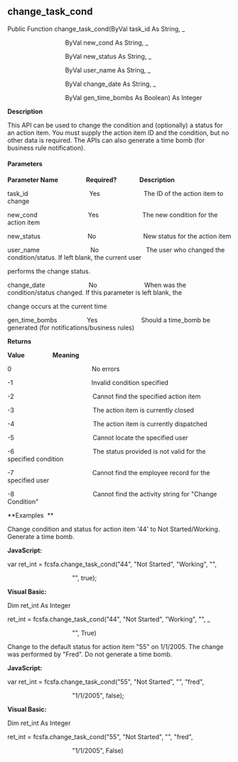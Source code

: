 change_task_cond
------------------

Public Function change_task_cond(ByVal task_id As String, _

                                 ByVal new_cond As String, _

                                 ByVal new_status As String, _

                                 ByVal user_name As String, _

                                 ByVal change_date As String, _

                                 ByVal gen_time_bombs As Boolean) As Integer

**Description**

This API can be used to change the condition and (optionally) a status for an action item. You must supply the action item ID and the condition, but no other data is required. The APIs can also generate a time bomb (for business rule notification).

#### Parameters
**Parameter Name**                **Required?**             **Description**

task_id                                   Yes                         The ID of the action item to change

new_cond                             Yes                         The new condition for the action item

new_status                           No                           New status for the action item

user_name                             No                           The user who changed the condition/status. If left blank, the current user

performs the change status.

change_date                         No                           When was the condition/status changed. If this parameter is left blank, the

change occurs at the current time

gen_time_bombs                 Yes                         Should a time_bomb be generated (for notifications/business rules)

**Returns**

**Value**                **Meaning**

0                                              No errors

-1                                             Invalid condition specified

-2                                             Cannot find the specified action item

-3                                             The action item is currently closed

-4                                             The action item is currently dispatched

-5                                             Cannot locate the specified user

-6                                             The status provided is not valid for the specified condition

-7                                             Cannot find the employee record for the specified user

-8                                             Cannot find the activity string for "Change Condition"

**Examples  **

 Change condition and status for action item '44' to Not Started/Working. Generate a time bomb.

**JavaScript:**

var ret_int = fcsfa.change_task_cond("44", "Not Started", "Working", "",

                                     "", true);

**Visual Basic:**

Dim ret_int As Integer

ret_int = fcsfa.change_task_cond("44", "Not Started", "Working", "", _

                                     "", True)

 Change to the default status for action item "55" on 1/1/2005. The change was performed by "Fred". Do not generate a time bomb.

**JavaScript:**

var ret_int = fcsfa.change_task_cond("55", "Not Started", "", "fred",

                                     "1/1/2005", false);

**Visual Basic:**

Dim ret_int As Integer

ret_int = fcsfa.change_task_cond("55", "Not Started", "", "fred",

                                     "1/1/2005", False)